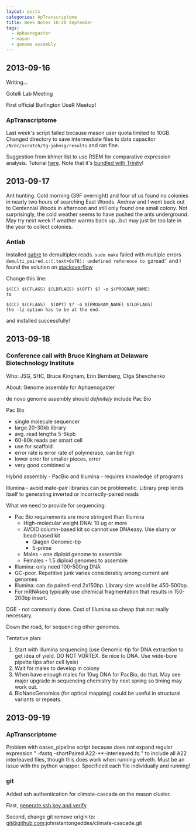 ```yaml
---
layout: posts
categories: ApTranscriptome
title: Week Notes 16-20 September
tags:
  - Aphaenogaster
  - mason
  - genome assembly
---
```


## 2013-09-16

Writing...

Gotelli Lab Meeting

First official Burlington UseR Meetup!

### ApTranscriptome

Last week's script failed because mason user quota limited to 10GB. Changed directory to save intermediate files to data capacitor `/N/dc/scratch/tg-johnsg/results` and ran fine.


Suggestion from khmer list to use RSEM for comparative expression analysis. Tutorial [here](https://khmer-protocols.readthedocs.org/en/latest/mrnaseq/6-comparative-expression-with-rsem.html). Note that it's [bundled with Trinity](http://trinityrnaseq.sourceforge.net/analysis/abundance_estimation.html)!


## 2013-09-17

Ant hunting. Cold morning (39F overnight) and four of us found no colonies in nearly two hours of searching East Woods. Andrew and I went back out to Centennial Woods in afternoon and still only found one small colony. Not surprisingly, the cold weather seems to have pushed the ants underground. May try next week if weather warms back up...but may just be too late in the year to collect colonies.

### Antlab

Installed [sabre](https://github.com/najoshi/sabre) to demultiplex reads. `sudo make` failed with multiple errors `demulti_paired.c:(.text+0x78): undefined reference to `gzread'` and I found the solution on [stackoverflow](http://stackoverflow.com/questions/9700414/compilation-problems-with-zlib/18875275#18875275)


Change this line:
    
    $(CC) $(CFLAGS) $(LDFLAGS) $(OPT) $? -o $(PROGRAM_NAME)
    to
    
    $(CC) $(CFLAGS)  $(OPT) $? -o $(PROGRAM_NAME) $(LDFLAGS)
    the -lz option has to be at the end.


and installed successfully! 

## 2013-09-18

### Conference call with Bruce Kingham at Delaware Biotechnology Institute 

Who: JSG, SHC, Bruce Kingham, Erin Bernberg, Olga Shevchenko

About: Genome assembly for Aphaenogaster

de novo genome assembly should *definitely* include Pac Bio

Pac Bio
  - single molecule sequencer
  - large 20-30kb library
  - avg. read lengths 5-6kpb
  - 60-80k reads per smart cell
  - use for scaffold
  - error rate is error rate of polymerase, can be high
  - lower error for smaller pieces, error 
  - very good combined w
  
Hybrid assembly - PacBio and Illumina - requires knowledge of programs

Illumina - avoid mate-pair libraries can be problematic. Library prep lends itself to generating inverted or incorrectly-paired reads

What we need to provide for sequencing:

  * Pac Bio requirements are more stringent than Illumina
    * High-molecular weight DNA: 10 ug or more 
    * AVOID column-based kit so cannot use DNAeasy. Use slurry or bead-based kit
      - Qiagen Genomic-tip
      - 5-prime
    * Males - one diploid genome to assemble
    * Females - 1.5 diploid genomes to assemble
  * Illumina: only need 100-500ng DNA
  * GC-poor. Repetitive junk varies considerably among current ant genomes
  * Illumina: can do paired-end 2x150bp. Library size would be 450-500bp.
  * For mRNAseq typically use chemical fragmentation that results in 150-200bp insert.
  
DGE - not commonly done. Cost of Illumina so cheap that not really necessary.

Down the road, for sequencing other genomes. 

Tentative plan:
  1) Start with Illumina sequencing (use Genomic-tip for DNA extraction to get idea of yield. DO NOT VORTEX. Be nice to DNA. Use wide-bore pipette tips after cell lysis)
  2) Wait for males to develop in colony
  3) When have enough males for 10ug DNA for PacBio, do that. May see major upgrade in sequencing chemistry by next spring so timing may work out.
  4) BioNanoGenomics (for optical mapping) could be useful in structural variants or repeats.


## 2013-09-19

### ApTranscriptome

Problem with oases_pipeline script because does not expand regular expression " -fastq -shortPaired A22-**-interleaved.fq " to include all A22 interleaved files, though this does work when running velveth. Must be an issue with the python wrapper. Specificed each file individually and running!

### git

Added ssh authentication for climate-cascade on the mason cluster.

First, [generate ssh key and verify](https://help.github.com/articles/generating-ssh-keys)

Second, change git remove origin to: git@github.com:johnstantongeddes/climate-cascade.git


